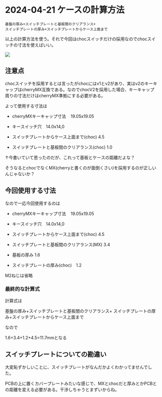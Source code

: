 # 2024-04-21 ケースの計算方法

```基盤の厚み(1.6)+スイッチプレートと基板間のクリアランス+スイッチプレートの厚み+スイッチプレートからケース上面まで
基盤の厚み+スイッチプレートと基板間のクリアランス+
スイッチプレートの厚み+スイッチプレートからケース上面まで
```

以上の計算方法を使う。それで今回はchocスイッチだけの採用なのでchocスイッチの寸法を使えばいい。

![](C:\Users\ryu10\AppData\Roaming\marktext\images\2024-04-21-14-23-01-image.png)

## 注意点

chocスイッチを採用するとは言ったがchocにはv1とv2があり、実はv2のキーキャップはcherryMX互換である。なのでchocV2を採用した場合、キーキャップ周りの寸法だけはcherryMX準拠にする必要がある。

よって使用する寸法は

- cherryMXキーキャップ寸法    19.05x19.05

- キースイッチ穴　14.0x14,0

- スイッチプレートからケース上面まで(choc) 4.5

- スイッチプレートと基板間のクリアランス(choc) 1.0

↑今書いていて思ったのだが、これって基板とケースの距離だよな？

そうなるとchocでなくMX(cherryと書くのが面倒くさい)を採用するのが正しいんじゃないか？

## 今回使用する寸法

なので一応今回使用するのは

- cherryMXキーキャップ寸法    19.05x19.05

- キースイッチ穴　14.0x14,0

- スイッチプレートからケース上面まで(choc) 4.5

- スイッチプレートと基板間のクリアランス(MX) 3.4

- 基板の厚み 1.6

- スイッチプレートの厚み(choc)　1.2

M2ねじは省略

### 最終的な計算式

計算式は

基盤の厚み+スイッチプレートと基板間のクリアランス+
スイッチプレートの厚み+スイッチプレートからケース上面まで

なので

1.6+3.4+1.2+4.5=11.7mmとなる



## スイッチプレートについての勘違い

大変恥ずかしいことに、スイッチプレートがなんだかよくわかってませんでした。

PCBの上に置くカバープレートみたいな感じで、MXとchocだと厚みとかPCBとの距離を変える必要がある。干渉しちゃうとまずいからね。


